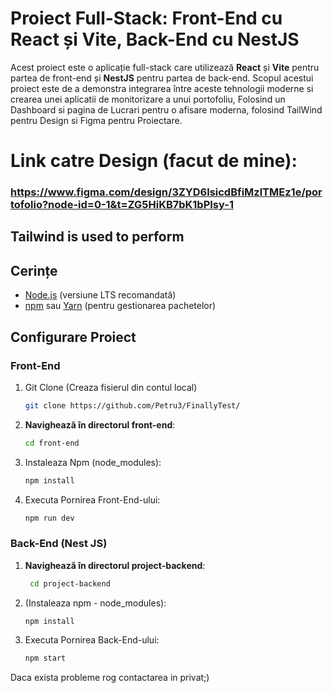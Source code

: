 # Proiect Full-Stack: Front-End cu React și Vite, Back-End cu NestJS

Acest proiect este o aplicație full-stack care utilizează **React** și **Vite** pentru partea de front-end și **NestJS** pentru partea de back-end. Scopul acestui proiect este de a demonstra integrarea între aceste tehnologii moderne si crearea unei aplicatii de monitorizare a unui portofoliu, Folosind un Dashboard si pagina de Lucrari pentru o afisare moderna, folosind TailWind pentru Design si Figma pentru Proiectare.

# Link catre Design (facut de mine):
### https://www.figma.com/design/3ZYD6lsicdBfiMzlTMEz1e/portofolio?node-id=0-1&t=ZG5HiKB7bK1bPIsy-1

## Tailwind is used to perform

## Cerințe

- [Node.js](https://nodejs.org/) (versiune LTS recomandată)
- [npm](https://www.npmjs.com/) sau [Yarn](https://yarnpkg.com/) (pentru gestionarea pachetelor)

## Configurare Proiect

### Front-End

1. Git Clone
   (Creaza fisierul din contul local)
    ```bash
    git clone https://github.com/Petru3/FinallyTest/

2. **Navighează în directorul front-end**:
   ```bash
   cd front-end

3. Instaleaza Npm (node_modules):
   ```bash
   npm install
   

4. Executa Pornirea Front-End-ului:
   ```bash
   npm run dev
   
### Back-End (Nest JS)

1. **Navighează în directorul  project-backend**:
   ```bash
    cd project-backend

3. (Instaleaza npm - node_modules):
   ```bash
   npm install
   
5. Executa Pornirea Back-End-ului:
   ```bash
   npm start
   
Daca exista probleme rog contactarea in privat;)
